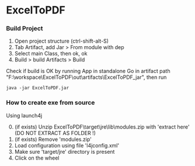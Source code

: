 # ExcelToPDF


### Build Project

1. Open project structure (ctrl-shift-alt-S)
2. Tab Artifact, add Jar > From module with dep
3. Select main Class, then ok, ok
4. Build > build Artifacts > Build

Check if build is OK by running App in standalone
Go in artifact path "F:\workspace\ExcelToPDF\out\artifacts\ExcelToPDF_jar", then run
```
java -jar ExcelToPDF.jar 
```

### How to create exe from source

Using launch4j

0. (if exists) Unzip ExcelToPDF\target\jre\lib\modules.zip with 'extract here' (DO NOT EXTRACT AS FOLDER !)
0. (if exists) Remove 'modules.zip'
1. Load configuration using file 'l4jconfig.xml'
2. Make sure 'target/jre' directory is present
3. Click on the wheel